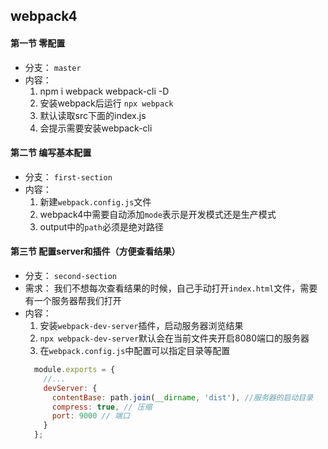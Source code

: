 ## webpack4

#### 第一节 零配置
* 分支： `master`
* 内容：
    1. npm i webpack webpack-cli -D
    1. 安装webpack后运行 `npx webpack`
    2. 默认读取src下面的index.js
    3. 会提示需要安装webpack-cli

#### 第二节 编写基本配置
* 分支： `first-section`
* 内容： 
    1. 新建`webpack.config.js`文件
    2. webpack4中需要自动添加`mode`表示是开发模式还是生产模式
    3. output中的`path`必须是绝对路径
    
#### 第三节 配置server和插件（方便查看结果）
* 分支： `second-section`
* 需求： 我们不想每次查看结果的时候，自己手动打开`index.html`文件，需要有一个服务器帮我们打开
* 内容： 
    1. 安装`webpack-dev-server`插件，启动服务器浏览结果
    2. `npx webpack-dev-server`默认会在当前文件夹开启8080端口的服务器
    3. 在`webpack.config.js`中配置可以指定目录等配置
    ```javascript
      module.exports = {
        //...
        devServer: {
          contentBase: path.join(__dirname, 'dist'), //服务器的启动目录
          compress: true, // 压缩
          port: 9000 // 端口
        }
      };
    ```

